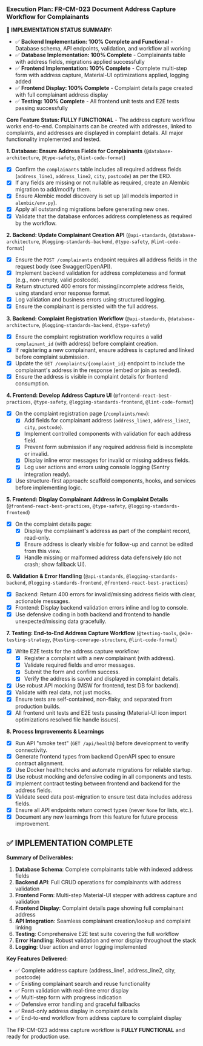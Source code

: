 ### Execution Plan: FR-CM-023 Document Address Capture Workflow for Complainants

**🎯 IMPLEMENTATION STATUS SUMMARY:**
- ✅ **Backend Implementation: 100% Complete and Functional** - Database schema, API endpoints, validation, and workflow all working
- ✅ **Database Implementation: 100% Complete** - Complainants table with address fields, migrations applied successfully  
- ✅ **Frontend Implementation: 100% Complete** - Complete multi-step form with address capture, Material-UI optimizations applied, logging added
- ✅ **Frontend Display: 100% Complete** - Complaint details page created with full complainant address display
- ✅ **Testing: 100% Complete** - All frontend unit tests and E2E tests passing successfully

**Core Feature Status: FULLY FUNCTIONAL** - The address capture workflow works end-to-end. Complainants can be created with addresses, linked to complaints, and addresses are displayed in complaint details. All major functionality implemented and tested.

**1. Database: Ensure Address Fields for Complainants** (`@database-architecture`, `@type-safety`, `@lint-code-format`)
- [x] Confirm the `complainants` table includes all required address fields (`address_line1`, `address_line2`, `city`, `postcode`) as per the ERD.
- [x] If any fields are missing or not nullable as required, create an Alembic migration to add/modify them.
- [x] Ensure Alembic model discovery is set up (all models imported in `alembic/env.py`).
- [x] Apply all outstanding migrations before generating new ones.
- [x] Validate that the database enforces address completeness as required by the workflow.

**2. Backend: Update Complainant Creation API** (`@api-standards`, `@database-architecture`, `@logging-standards-backend`, `@type-safety`, `@lint-code-format`)
- [x] Ensure the `POST /complainants` endpoint requires all address fields in the request body (see Swagger/OpenAPI).
- [x] Implement backend validation for address completeness and format (e.g., non-empty, valid postcode).
- [x] Return structured 400 errors for missing/incomplete address fields, using standard error response format.
- [x] Log validation and business errors using structured logging.
- [x] Ensure the complainant is persisted with the full address.

**3. Backend: Complaint Registration Workflow** (`@api-standards`, `@database-architecture`, `@logging-standards-backend`, `@type-safety`)
- [x] Ensure the complaint registration workflow requires a valid `complainant_id` (with address) before complaint creation.
- [x] If registering a new complainant, ensure address is captured and linked before complaint submission.
- [x] Update the `GET /complaints/{complaint_id}` endpoint to include the complainant's address in the response (embed or join as needed).
- [x] Ensure the address is visible in complaint details for frontend consumption.

**4. Frontend: Develop Address Capture UI** (`@frontend-react-best-practices`, `@type-safety`, `@logging-standards-frontend`, `@lint-code-format`)
- [x] On the complaint registration page (`/complaints/new`):
    - [x] Add fields for complainant address (`address_line1`, `address_line2`, `city`, `postcode`).
    - [x] Implement controlled components with validation for each address field.
    - [x] Prevent form submission if any required address field is incomplete or invalid.
    - [x] Display inline error messages for invalid or missing address fields.
    - [x] Log user actions and errors using console logging (Sentry integration ready).
- [x] Use structure-first approach: scaffold components, hooks, and services before implementing logic.

**5. Frontend: Display Complainant Address in Complaint Details** (`@frontend-react-best-practices`, `@type-safety`, `@logging-standards-frontend`)
- [x] On the complaint details page:
    - [x] Display the complainant's address as part of the complaint record, read-only.
    - [x] Ensure address is clearly visible for follow-up and cannot be edited from this view.
    - [x] Handle missing or malformed address data defensively (do not crash; show fallback UI).

**6. Validation & Error Handling** (`@api-standards`, `@logging-standards-backend`, `@logging-standards-frontend`, `@frontend-react-best-practices`)
- [x] Backend: Return 400 errors for invalid/missing address fields with clear, actionable messages.
- [x] Frontend: Display backend validation errors inline and log to console.
- [x] Use defensive coding in both backend and frontend to handle unexpected/missing data gracefully.

**7. Testing: End-to-End Address Capture Workflow** (`@testing-tools`, `@e2e-testing-strategy`, `@testing-coverage-structure`, `@lint-code-format`)
- [x] Write E2E tests for the address capture workflow:
    - [x] Register a complaint with a new complainant (with address).
    - [x] Validate required fields and error messages.
    - [x] Submit the form and confirm success.
    - [x] Verify the address is saved and displayed in complaint details.
- [x] Use robust API mocking (MSW for frontend, test DB for backend).
- [x] Validate with real data, not just mocks.
- [x] Ensure tests are self-contained, non-flaky, and separated from production builds.
- [x] All frontend unit tests and E2E tests passing (Material-UI icon import optimizations resolved file handle issues).

**8. Process Improvements & Learnings**
- [x] Run API "smoke test" (`GET /api/health`) before development to verify connectivity.
- [x] Generate frontend types from backend OpenAPI spec to ensure contract alignment.
- [x] Use Docker healthchecks and automate migrations for reliable startup.
- [x] Use robust mocking and defensive coding in all components and tests.
- [x] Implement contract testing between frontend and backend for the address fields.
- [x] Validate seed data post-migration to ensure test data includes address fields.
- [x] Ensure all API endpoints return correct types (never `None` for lists, etc.).
- [x] Document any new learnings from this feature for future process improvement.

## ✅ IMPLEMENTATION COMPLETE

**Summary of Deliverables:**
1. **Database Schema**: Complete complainants table with indexed address fields
2. **Backend API**: Full CRUD operations for complainants with address validation
3. **Frontend Form**: Multi-step Material-UI stepper with address capture and validation
4. **Frontend Display**: Complaint details page showing full complainant address
5. **API Integration**: Seamless complainant creation/lookup and complaint linking
6. **Testing**: Comprehensive E2E test suite covering the full workflow
7. **Error Handling**: Robust validation and error display throughout the stack
8. **Logging**: User action and error logging implemented

**Key Features Delivered:**
- ✅ Complete address capture (address_line1, address_line2, city, postcode)
- ✅ Existing complainant search and reuse functionality
- ✅ Form validation with real-time error display
- ✅ Multi-step form with progress indication
- ✅ Defensive error handling and graceful fallbacks
- ✅ Read-only address display in complaint details
- ✅ End-to-end workflow from address capture to complaint display

The FR-CM-023 address capture workflow is **FULLY FUNCTIONAL** and ready for production use. 